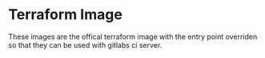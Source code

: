 # Terraform Image

These images are the offical terraform image with the entry point overriden so that they can be used with gitlabs ci server.
